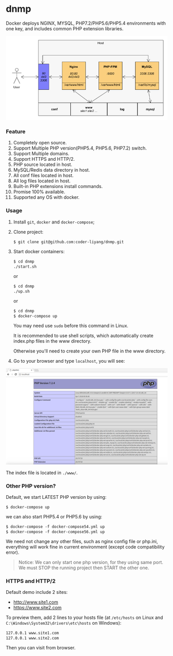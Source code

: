 # dnmp
Docker deploys NGINX, MYSQL, PHP7.2/PHP5.6/PHP5.4 environments with one key, and includes common PHP extension libraries.

![Demo Image](./dnmp.png)

### Feature
1. Completely open source.
2. Support Multiple PHP version(PHP5.4, PHP5.6, PHP7.2) switch.
3. Support Multiple domains.
4. Support HTTPS and HTTP/2.
5. PHP source located in host.
6. MySQL/Redis data directory in host.
7. All conf files located in host.
8. All log files located in host.
9. Built-in PHP extensions install commands.
10. Promise 100% available.
11. Supported any OS with docker.

### Usage
1. Install `git`, `docker` and `docker-compose`;
2. Clone project:
    ```
    $ git clone git@github.com:coder-liyang/dnmp.git
    ```
4. Start docker containers:
    ```
    $ cd dnmp
    ./start.sh
    ```
    or
    ```
    $ cd dnmp
    ./up.sh
    ```
    or
    ```
    $ cd dnmp
    $ docker-compose up
    ```
    You may need use `sudo` before this command in Linux.
    
    It is recommended to use shell scripts, which automatically create index.php files in the www directory.
    
    Otherwise you'll need to create your own PHP file in the www directory.
    
5. Go to your browser and type `localhost`, you will see:

![Demo Image](./snapshot.png)

The index file is located in `./www/`.

### Other PHP version?
Default, we start LATEST PHP version by using:
```
$ docker-compose up
```
we can also start PHP5.4 or PHP5.6 by using:
```
$ docker-compose -f docker-compose54.yml up
$ docker-compose -f docker-compose56.yml up
```
We need not change any other files, such as nginx config file or php.ini, everything will work fine in current environment (except code compatibility error).

> Notice: We can only start one php version, for they using same port. We must STOP the running project then START the other one.

### HTTPS and HTTP/2
Default demo include 2 sites:
* http://www.site1.com
* https://www.site2.com

To preview them, add 2 lines to your hosts file (at `/etc/hosts` on Linux and `C:\Windows\System32\drivers\etc\hosts` on Windows):
```
127.0.0.1 www.site1.com
127.0.0.1 www.site2.com
```
Then you can visit from browser.
